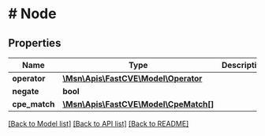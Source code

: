 # # Node

## Properties

Name | Type | Description | Notes
------------ | ------------- | ------------- | -------------
**operator** | [**\Msn\Apis\FastCVE\Model\Operator**](Operator.md) |  |
**negate** | **bool** |  | [optional]
**cpe_match** | [**\Msn\Apis\FastCVE\Model\CpeMatch[]**](CpeMatch.md) |  |

[[Back to Model list]](../../README.md#models) [[Back to API list]](../../README.md#endpoints) [[Back to README]](../../README.md)

